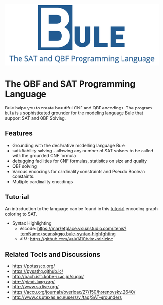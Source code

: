 
<img src="logo.png" class="center" alt="Bule Logo" width="600"/>

# The QBF and SAT Programming Language

Bule helps you to create beautiful CNF and QBF encodings.
The program `bule` is a sophisticated grounder for the modeling language Bule that support SAT and QBF Solving. 

## Features

* Grounding with the declarative modelling language Bule
* satisfiability solving - allowing any number of SAT solvers to be called with the grounded CNF formula
* debugging facilities for CNF formulas, statistics on size and quality 
* QBF solving
* Various encodings for cardinality constraints and Pseudo Boolean constaints. 
* Multiple cardinality encodings

## Tutorial 

An introduction to the language can be found in this [tutorial](doc/tutorial) encoding graph coloring to SAT.

* Syntax Highlighting 
    * Vscode: https://marketplace.visualstudio.com/items?itemName=seanskggo.bule-syntax-highlighting
    * VIM: https://github.com/vale1410/vim-minizinc


Related Tools and Discussions
-----

* https://potassco.org/
* https://pysathq.github.io/
* http://bach.istc.kobe-u.ac.jp/sugar/
* http://picat-lang.org/
* http://www.satlive.org/ 
* https://accu.org/journals/overload/27/150/horenovsky_2640/
* http://www.cs.utexas.edu/users/vl/tag/SAT-grounders
